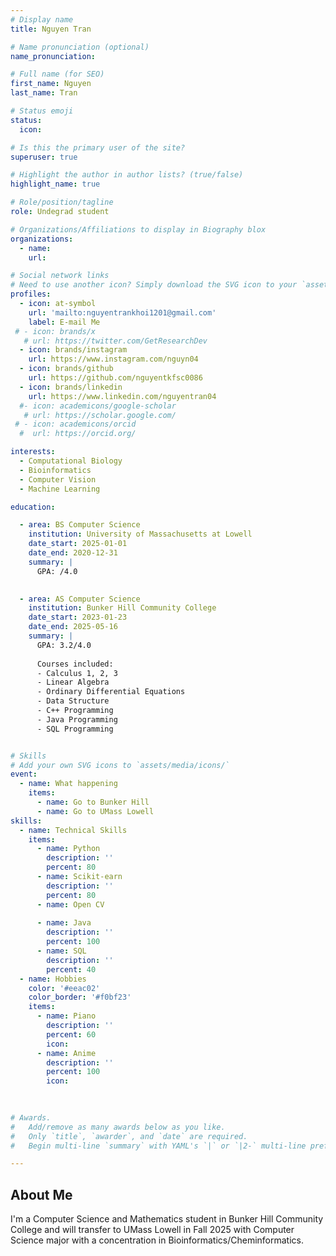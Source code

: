 ```yaml
---
# Display name
title: Nguyen Tran

# Name pronunciation (optional)
name_pronunciation:

# Full name (for SEO)
first_name: Nguyen
last_name: Tran

# Status emoji
status:
  icon: 

# Is this the primary user of the site?
superuser: true

# Highlight the author in author lists? (true/false)
highlight_name: true

# Role/position/tagline
role: Undegrad student

# Organizations/Affiliations to display in Biography blox
organizations:
  - name: 
    url: 

# Social network links
# Need to use another icon? Simply download the SVG icon to your `assets/media/icons/` folder.
profiles:
  - icon: at-symbol
    url: 'mailto:nguyentrankhoi1201@gmail.com'
    label: E-mail Me
 # - icon: brands/x
   # url: https://twitter.com/GetResearchDev
  - icon: brands/instagram
    url: https://www.instagram.com/nguyn04
  - icon: brands/github
    url: https://github.com/nguyentkfsc0086
  - icon: brands/linkedin
    url: https://www.linkedin.com/nguyentran04
  #- icon: academicons/google-scholar
   # url: https://scholar.google.com/
 # - icon: academicons/orcid
  #  url: https://orcid.org/

interests:
  - Computational Biology
  - Bioinformatics
  - Computer Vision
  - Machine Learning

education:

  - area: BS Computer Science
    institution: University of Massachusetts at Lowell
    date_start: 2025-01-01
    date_end: 2020-12-31
    summary: |
      GPA: /4.0

      
  - area: AS Computer Science
    institution: Bunker Hill Community College
    date_start: 2023-01-23
    date_end: 2025-05-16
    summary: |
      GPA: 3.2/4.0
      
      Courses included:
      - Calculus 1, 2, 3
      - Linear Algebra
      - Ordinary Differential Equations
      - Data Structure
      - C++ Programming
      - Java Programming
      - SQL Programming


# Skills
# Add your own SVG icons to `assets/media/icons/`
event:
  - name: What happening
    items:
      - name: Go to Bunker Hill
      - name: Go to UMass Lowell
skills:
  - name: Technical Skills
    items:
      - name: Python
        description: ''
        percent: 80
      - name: Scikit-earn
        description: ''
        percent: 80
      - name: Open CV
      
      - name: Java
        description: ''
        percent: 100
      - name: SQL
        description: ''
        percent: 40
  - name: Hobbies
    color: '#eeac02'
    color_border: '#f0bf23'
    items:
      - name: Piano
        description: ''
        percent: 60
        icon: 
      - name: Anime
        description: ''
        percent: 100
        icon:
     
 

# Awards.
#   Add/remove as many awards below as you like.
#   Only `title`, `awarder`, and `date` are required.
#   Begin multi-line `summary` with YAML's `|` or `|2-` multi-line prefix and indent 2 spaces below.

---
```


## About Me

I'm a Computer Science and Mathematics student in Bunker Hill Community College and will transfer to UMass Lowell in Fall 2025 with Computer Science major with a concentration in Bioinformatics/Cheminformatics.